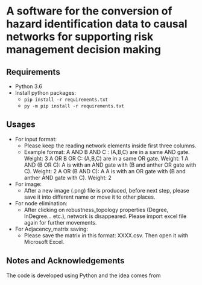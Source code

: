 # A software for the conversion of hazard identification data to causal networks for supporting risk management decision making
## Requirements
* Python 3.6
* Install python packages:
  * `pip install -r requirements.txt`
  * `py -m pip install -r requirements.txt`
## Usages
* For input format:
  * Please keep the reading network elements inside first three columns.
  * Example format:
  A AND B AND C : (A,B,C) are in a same AND gate. Weight: 3
  A OR B OR C: (A,B,C) are in a same OR gate. Weight: 1
  A AND (B OR C): A is with an AND gate with (B and anther OR gate with C). Weight: 2
  A OR (B AND C): A A is with an OR gate with (B and anther AND gate with C). Weight: 2
* For image:
  * After a new image (.png) file is produced, before next step, please save it into different name or move it to other places.
* For node elimination:
  * After clicking on robustness_topology properties (Degree, InDegree... etc.), network is disappeared. Please import excel file again for further movements.
* For Adjacency_matrix saving:
  * Please save the matrix in this format: XXXX.csv. Then open it with Microsoft Excel.
## Notes and Acknowledgements
The code is developed using Python and the idea comes from 

